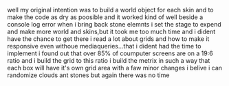 well my original intention was to build a world object for each skin and to make the code as dry as poosible and
it worked kind of well beside a console log error when i bring back stone elemnts
i set the stage to expend and make more world and skins,but it took me too much time and i dident have the chance to get there
i read a lot about grids and how to make it responsive even withoue mediaqueries...that i dident had the time to implement
i found out that over 85% of coumputer screens are on a 19:6 ratio and i build the grid to this ratio
i build the metrix in such a way that each box will have it's own grid area
with a faw minor changes i belive i can randomize clouds ant stones but again there was no time
